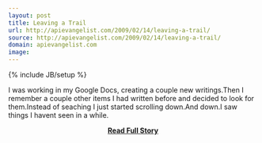 ```yaml
---
layout: post
title: Leaving a Trail
url: http://apievangelist.com/2009/02/14/leaving-a-trail/
source: http://apievangelist.com/2009/02/14/leaving-a-trail/
domain: apievangelist.com
image: 
---
```

{% include JB/setup %}<p>I was working in my Google Docs, creating a couple new writings.Then I remember a couple other items I had written before and decided to look for them.Instead of seaching I just started scrolling down.And down.I saw things I havent seen in a while.</p>
<center><p><a href="http://apievangelist.com/2009/02/14/leaving-a-trail/" style='padding:25px; font-sze:18px; font-weight: bold;'>Read Full Story</a></p></center>
